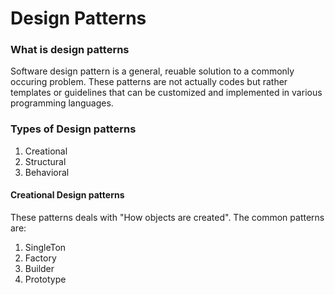 # Design Patterns

### What is design patterns 

Software design pattern is a general, reuable solution to a commonly occuring problem. These
patterns are not actually codes but rather templates or guidelines that can be customized and
implemented in various programming languages.

### Types of Design patterns

1. Creational 
2. Structural
3. Behavioral

#### Creational Design patterns

These patterns deals with "How objects are created". The common patterns are:

1. SingleTon
2. Factory
3. Builder
4. Prototype
